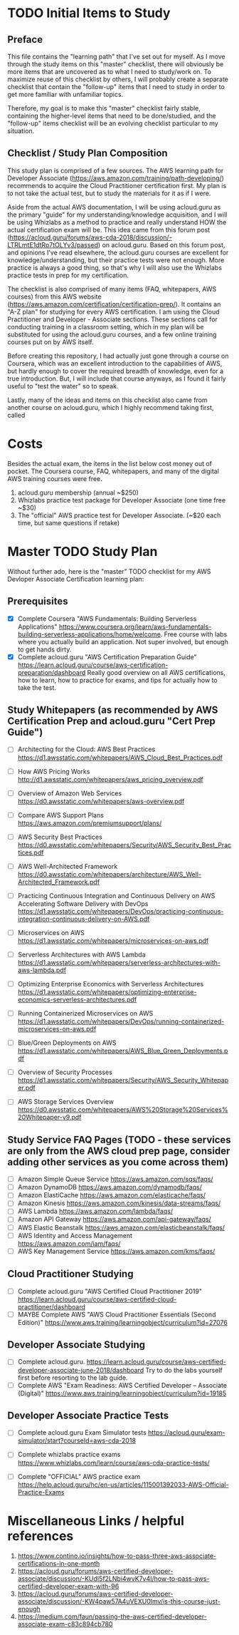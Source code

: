 # TODO Initial Items to Study 

## Preface
This file contains the "learning path" that I've set out for myself. As I move through the study items on this "master" checklist, there will obviously be more items that are uncovered as to what I need to study/work on. To maximize reuse of this checklist by others, I will probably create a separate checklist that contain the "follow-up" items that I need to study in order to get more familiar with unfamiliar topics.

Therefore, my goal is to make this "master" checklist fairly stable, containing the higher-level items that need to be done/studied, and the "follow-up" items checklist will be an evolving checklist particular to my situation.

## Checklist / Study Plan Composition
This study plan is comprised of a few sources. The AWS learning path for Developer Associate (https://aws.amazon.com/training/path-developing/) recommends to acquire the Cloud Practitioner certification first. My plan is to not take the actual test, but to study the materials for it as if I were.

Aside from the actual AWS documentation, I will be using acloud.guru as the primary "guide" for my understanding/knowledge acquisition, and I will be using Whizlabs as a method to practice and really understand HOW the actual certification exam will be. This idea came from this forum post (https://acloud.guru/forums/aws-cda-2018/discussion/-LTRLmtE1dtRo7tOLYv3/passed) on acloud.guru. Based on this forum post, and opinions I've read elsewhere, the acloud.guru courses are excellent for knowledge/understanding, but their practice tests were not enough. More practice is always a good thing, so that's why I will also use the Whizlabs practice tests in prep for my certification.

The checklist is also comprised of many items (FAQ, whitepapers, AWS courses) from this AWS website (https://aws.amazon.com/certification/certification-prep/). It contains an "A-Z plan" for studying for every AWS certification. I am using the Cloud Practitioner and Developer - Associate sections. These sections call for conducting training in a classroom setting, which in my plan will be substituted for using the acloud.guru courses, and a few online training courses put on by AWS itself.

Before creating this repository, I had actually just gone through a course on Coursera, which was an excellent introduction to the capabilities of AWS, but hardly enough to cover the required breadth of knowledge, even for a true introduction. But, I will include that course anyways, as I found it fairly useful to "test the water" so to speak.

Lastly, many of the ideas and items on this checklist also came from another course on acloud.guru, which I highly recommend taking first, called 

# Costs
Besides the actual exam, the items in the list below cost money out of pocket. The Coursera course, FAQ, whitepapers, and many of the digital AWS training courses were free.
1. acloud.guru membership (annual ~$250)
2. Whizlabs practice test package for Developer Associate (one time free ~$30)
3. The "official" AWS practice test for Developer Associate. (~$20 each time, but same questions if retake)

# Master TODO Study Plan
Without further ado, here is the "master" TODO checklist for my AWS Devloper Associate Certification learning plan:
## Prerequisites
- [x] Complete Coursera "AWS Fundamentals: Building Serverless Applications" https://www.coursera.org/learn/aws-fundamentals-building-serverless-applications/home/welcome. Free course with labs where you actually build an application. Not super involved, but enough to get hands dirty.
- [x] Complete acloud.guru "AWS Certification Preparation Guide" https://learn.acloud.guru/course/aws-certification-preparation/dashboard Really good overview on all AWS certifications, how to learn, how to practice for exams, and tips for actually how to take the test.

## Study Whitepapers (as recommended by AWS Certification Prep and acloud.guru "Cert Prep Guide")
- [ ] Architecting for the Cloud: AWS Best Practices https://d1.awsstatic.com/whitepapers/AWS_Cloud_Best_Practices.pdf
- [ ] How AWS Pricing Works http://d1.awsstatic.com/whitepapers/aws_pricing_overview.pdf

- [ ] Overview of Amazon Web Services https://d0.awsstatic.com/whitepapers/aws-overview.pdf
- [ ] Compare AWS Support Plans https://aws.amazon.com/premiumsupport/plans/
- [ ] AWS Security Best Practices https://d0.awsstatic.com/whitepapers/Security/AWS_Security_Best_Practices.pdf
- [ ] AWS Well-Architected Framework https://d0.awsstatic.com/whitepapers/architecture/AWS_Well-Architected_Framework.pdf
- [ ] Practicing Continuous Integration and Continuous Delivery on AWS Accelerating Software Delivery with DevOps https://d1.awsstatic.com/whitepapers/DevOps/practicing-continuous-integration-continuous-delivery-on-AWS.pdf
- [ ] Microservices on AWS https://d1.awsstatic.com/whitepapers/microservices-on-aws.pdf
- [ ] Serverless Architectures with AWS Lambda https://d1.awsstatic.com/whitepapers/serverless-architectures-with-aws-lambda.pdf
- [ ] Optimizing Enterprise Economics with Serverless Architectures https://d1.awsstatic.com/whitepapers/optimizing-enterprise-economics-serverless-architectures.pdf
- [ ] Running Containerized Microservices on AWS https://d1.awsstatic.com/whitepapers/DevOps/running-containerized-microservices-on-aws.pdf
- [ ] Blue/Green Deployments on AWS https://d1.awsstatic.com/whitepapers/AWS_Blue_Green_Deployments.pdf
- [ ] Overview of Security Processes https://d1.awsstatic.com/whitepapers/Security/AWS_Security_Whitepaper.pdf
- [ ] AWS Storage Services Overview https://d0.awsstatic.com/whitepapers/AWS%20Storage%20Services%20Whitepaper-v9.pdf

## Study Service FAQ Pages (TODO - these services are only from the AWS cloud prep page, consider adding other services as you come across them)
- [ ] Amazon Simple Queue Service https://aws.amazon.com/sqs/faqs/
- [ ] Amazon DynamoDB https://aws.amazon.com/dynamodb/faqs/
- [ ] Amazon ElastiCache https://aws.amazon.com/elasticache/faqs/
- [ ] Amazon Kinesis https://aws.amazon.com/kinesis/data-streams/faqs/
- [ ] AWS Lambda https://aws.amazon.com/lambda/faqs/
- [ ] Amazon API Gateway https://aws.amazon.com/api-gateway/faqs/
- [ ] AWS Elastic Beanstalk https://aws.amazon.com/elasticbeanstalk/faqs/
- [ ] AWS Identity and Access Management https://aws.amazon.com/iam/faqs/
- [ ] AWS Key Management Service https://aws.amazon.com/kms/faqs/

## Cloud Practitioner Studying
- [ ] Complete acloud.guru "AWS Certified Cloud Practitioner 2019" https://learn.acloud.guru/course/aws-certified-cloud-practitioner/dashboard
- [ ] MAYBE Complete AWS "AWS Cloud Practitioner Essentials (Second Edition)" https://www.aws.training/learningobject/curriculum?id=27076 

## Developer Associate Studying
- [ ] Complete acloud.guru. https://learn.acloud.guru/course/aws-certified-developer-associate-june-2018/dashboard Try to do the labs yourself first before resorting to the lab guide.
- [ ] Complete AWS "Exam Readiness: AWS Certified Developer – Associate (Digital)" https://www.aws.training/learningobject/curriculum?id=19185

## Developer Associate Practice Tests
- [ ] Complete acloud.guru Exam Simulator tests https://acloud.guru/exam-simulator/start?courseId=aws-cda-2018
- [ ] Complete whizlabs practice exams https://www.whizlabs.com/learn/course/aws-cda-practice-tests/
- [ ] Complete "OFFICIAL" AWS practice exam https://help.acloud.guru/hc/en-us/articles/115001392033-AWS-Official-Practice-Exams


# Miscellaneous Links / helpful references
1. https://www.contino.io/insights/how-to-pass-three-aws-associate-certifications-in-one-month
2. https://acloud.guru/forums/aws-certified-developer-associate/discussion/-KUdI5f2LNbi4wvK7v4I/how-to-pass-aws-certified-developer-exam-with-96
3. https://acloud.guru/forums/aws-certified-developer-associate/discussion/-KW4paw57A4uVEXU0lmv/is-this-course-just-enough
4. https://medium.com/faun/passing-the-aws-certified-developer-associate-exam-c83c894cb780

